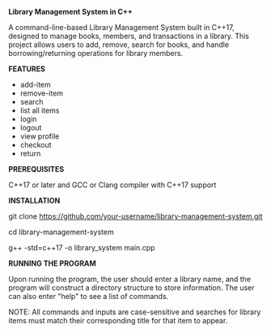 **Library Management System in C++**

A command-line-based Library Management System built in C++17, designed to manage books, members, and transactions in a library. This project allows users to add, remove, search for books, and handle borrowing/returning operations for library members.


**FEATURES**
 - add-item
 - remove-item
 - search
 - list all items
 - login
 - logout
 - view profile
 - checkout
 - return

**PREREQUISITES**

C++17 or later and GCC or Clang compiler with C++17 support

**INSTALLATION**

git clone https://github.com/your-username/library-management-system.git

cd library-management-system

g++ -std=c++17 -o library_system main.cpp

**RUNNING THE PROGRAM**

Upon running the program, the user should enter a library name, and the program will construct a directory structure to store information. The user can also enter "help" to see a list of commands.

NOTE: All commands and inputs are case-sensitive and searches for library items must match their corresponding title for that item to appear.
